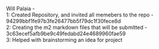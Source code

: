Will Palaia -  
1: Created Repository, and invited all memebers to the repo - 94299bbf1fe97b3fe26477bb5f79dc1f30fece8d  
2: Creating the m2 markdown files that will be submitted - 3c63ecef5afb9be9c49fedabd24e4689960fae59  
3: Helped with brainstorming an idea for project  


